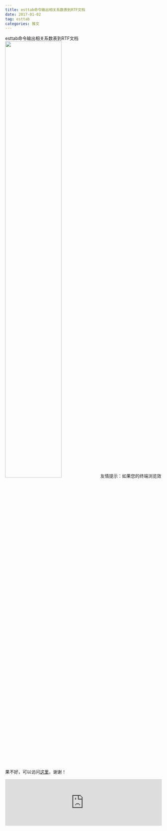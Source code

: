```yaml
---
title: esttab命令输出相关系数表到RTF文档
date: 2017-01-02
tag: esttab
categories: 推文
---
```

esttab命令输出相关系数表到RTF文档
<img src="http://mmbiz.qpic.cn/mmbiz_jpg/ACviaWTBFxhagl3YiaAWQqKWjkKh2bfp5oqeZRNQZlYSZUPAwqnY2P81IMRoZfAHQE3d6CniaND6pTDdmpyvuUEtw/0?wx_fmt.jpeg" style="width: 60%; height: auto;"/><!--more-->
友情提示：如果您的终端浏览效果不好，可以访问[这里](https://stata-club.github.io/stata_article/2017-01-02.html)，谢谢！
<iframe src="https://stata-club.github.io/stata_article/2017-01-02.html" id="iframepage" frameborder="0" scrolling="no" marginheight="0" marginwidth="0" width="100%" onLoad="iFrameHeight()"></iframe>
<script type="text/javascript" language="javascript">
function iFrameHeight() {
var ifm= document.getElementById("iframepage");
var subWeb = document.frames ? document.frames["iframepage"].document : ifm.contentDocument;   
if(ifm != null && subWeb != null) {
 ifm.height = subWeb.body.scrollHeight;
} 
} 
</script> 